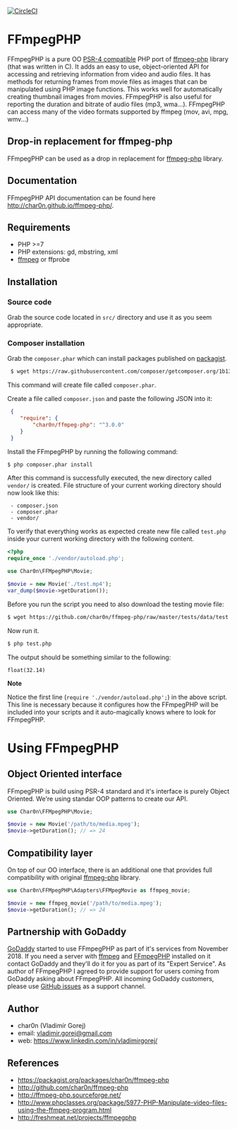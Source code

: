 [![CircleCI](https://circleci.com/gh/char0n/ffmpeg-php.svg?style=svg)](https://circleci.com/gh/char0n/ffmpeg-php)

# FFmpegPHP

FFmpegPHP is a pure OO [PSR-4 compatible](https://www.php-fig.org/psr/psr-4/) PHP port of [ffmpeg-php](http://ffmpeg-php.sourceforge.net/) library (that was written in C). It adds an easy to use,
object-oriented API for accessing and retrieving information from video and audio files.
It has methods for returning frames from movie files as images that can be manipulated
using PHP image functions. This works well for automatically creating thumbnail images from movies.
FFmpegPHP is also useful for reporting the duration and bitrate of audio files (mp3, wma...).
FFmpegPHP can access many of the video formats supported by ffmpeg (mov, avi, mpg, wmv...) 

## Drop-in replacement for ffmpeg-php

FFmpegPHP can be used as a drop in replacement for [ffmpeg-php](http://ffmpeg-php.sourceforge.net/) library.


## Documentation

FFmpegPHP API documentation can be found here http://char0n.github.io/ffmpeg-php/.

## Requirements

- PHP >=7
- PHP extensions: gd, mbstring, xml
- [ffmpeg](https://www.ffmpeg.org/) or ffprobe



## Installation

### Source code
 
Grab the source code located in `src/` directory and use it as you seem appropriate.
 
 
### Composer installation

Grab the `composer.phar` which can install packages published on [packagist](https://packagist.org/). 

```bash
 $ wget https://raw.githubusercontent.com/composer/getcomposer.org/1b137f8bf6db3e79a38a5bc45324414a6b1f9df2/web/installer -O - -q | php
```

This command will create file called `composer.phar`.

Create a file called `composer.json` and paste the following JSON into it:

```json
 {
    "require": {
        "char0n/ffmpeg-php": "^3.0.0"
    }
 }
```

Install the FFmpegPHP by running the following command:

```bash
$ php composer.phar install
```

After this command is successfully executed, the new directory called `vendor/` is created.
File structure of your current working directory should now look like this:

```
 - composer.json
 - composer.phar
 - vendor/
```

To verify that everything works as expected create new file called `test.php` inside your current working 
directory with the following content.

```php
<?php
require_once './vendor/autoload.php';

use Char0n\FFMpegPHP\Movie;

$movie = new Movie('./test.mp4');
var_dump($movie->getDuration()); 
```

Before you run the script you need to also download the testing movie file:

```bash
$ wget https://github.com/char0n/ffmpeg-php/raw/master/tests/data/test.mp4
```

Now run it.

```bash
$ php test.php
```

The output should be something similar to the following:
```
float(32.14)
```


**Note**

Notice the first line (`require './vendor/autoload.php';`) in the above script. This line is 
necessary because it configures how the FFmpegPHP will be included into your scripts and it 
auto-magically knows where to look for FFmpegPHP.


# Using FFmpegPHP

## Object Oriented interface

FFmpegPHP is build using PSR-4 standard and it's interface is purely Object Oriented. We're using standar
OOP patterns to create our API.

```php
use Char0n\FFMpegPHP\Movie;

$movie = new Movie('/path/to/media.mpeg');
$movie->getDuration(); // => 24
```  


## Compatibility layer

On top of our OO interface, there is an additional one that provides full compatibility with original [ffmpeg-php](http://ffmpeg-php.sourceforge.net/) library.

```php
use Char0n\FFMpegPHP\Adapters\FFMpegMovie as ffmpeg_movie;

$movie = new ffmpeg_movie('/path/to/media.mpeg');
$movie->getDuration(); // => 24
```

## Partnership with GoDaddy

[GoDaddy](https://www.godaddy.com/) started to use FFmpegPHP as part of it's services
from November 2018. If you need a server with [ffmpeg](https://www.ffmpeg.org/)
and [FFmpegPHP](https://github.com/char0n/ffmpeg-php) installed on it
contact GoDaddy and they'll do it for you as part of its "Expert Service".
As author of FFmpegPHP I agreed to provide support for users coming
from GoDaddy asking about FFmpegPHP. All incoming GoDaddy customers,
please use [GitHub issues](https://github.com/char0n/ffmpeg-php/issues/new) 
as a support channel.


## Author

- char0n (Vladimír Gorej)
- email: vladimir.gorej@gmail.com
- web: https://www.linkedin.com/in/vladimirgorej/


## References

- https://packagist.org/packages/char0n/ffmpeg-php
- http://github.com/char0n/ffmpeg-php
- http://ffmpeg-php.sourceforge.net/
- http://www.phpclasses.org/package/5977-PHP-Manipulate-video-files-using-the-ffmpeg-program.html
- http://freshmeat.net/projects/ffmpegphp
